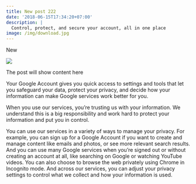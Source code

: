 ```yaml
---
title: New post 222
date: '2018-06-15T17:34:20+07:00'
description: |
  Control, protect, and secure your account, all in one place
image: /img/download.jpg
---
```

New

![](/img/about-direct-sourcing.jpg)

The post will show content here



Your Google Account gives you quick access to settings and tools that let you safeguard your data, protect your privacy, and decide how your information can make Google services work better for you.

When you use our services, you’re trusting us with your information. We understand this is a big responsibility and work hard to protect your information and put you in control.



You can use our services in a variety of ways to manage your privacy. For example, you can sign up for a Google Account if you want to create and manage content like emails and photos, or see more relevant search results. And you can use many Google services when you’re signed out or without creating an account at all, like searching on Google or watching YouTube videos. You can also choose to browse the web privately using Chrome in Incognito mode. And across our services, you can adjust your privacy settings to control what we collect and how your information is used.
